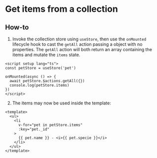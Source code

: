 # Get items from a collection

## How-to

1. Invoke the collection store using `useStore`, then use the `onMounted` lifecycle hook to cast the `getAll` action passing a object with no properties. The `getAll` action will both return an array containing the items and mutate the `items` state.

```vue
<script setup lang="ts">
const petStore = useStore('pet')

onMounted(async () => {
  await petStore.$actions.getAll({})
  console.log(petStore.items)
})
</script>
```

2. The items may now be used inside the template:

```vue
<template>
  <ul>
    <li
      v-for="pet in petStore.items"
      :key="pet._id"
    >
      {{ pet.name }} - <i>{{ pet.specie }}</i>
    </li>
  </ul>
</template>
```
